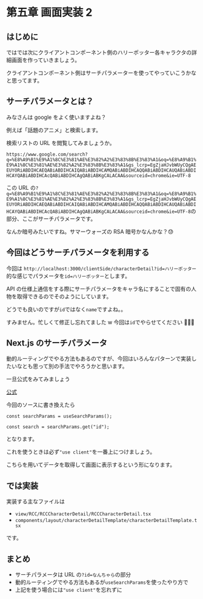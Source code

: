# 第五章 画面実装 2

## はじめに

ではでは次にクライアントコンポーネント側のハリーポッター各キャラクタの詳細画面を作っていきましょう。

クライアントコンポーネント側はサーチパラメーターを使ってやっていこうかなと思ってます。

## サーチパラメータとは？

みなさんは google をよく使いますよね？

例えば「話題のアニメ」と検索します。

検索リストの URL を閲覧してみましょうか。

`https://www.google.com/search?q=%E8%A9%B1%E9%A1%8C%E3%81%AE%E3%82%A2%E3%83%8B%E3%83%A1&oq=%E8%A9%B1%E9%A1%8C%E3%81%AE%E3%82%A2%E3%83%8B%E3%83%A1&gs_lcrp=EgZjaHJvbWUyCQgAEEUYORiABDIHCAEQABiABDIHCAIQABiABDIHCAMQABiABDIHCAQQABiABDIHCAUQABiABDIHCAYQABiABDIHCAcQABiABDIHCAgQABiABKgCALACAA&sourceid=chrome&ie=UTF-8`

この URL の`?q=%E8%A9%B1%E9%A1%8C%E3%81%AE%E3%82%A2%E3%83%8B%E3%83%A1&oq=%E8%A9%B1%E9%A1%8C%E3%81%AE%E3%82%A2%E3%83%8B%E3%83%A1&gs_lcrp=EgZjaHJvbWUyCQgAEEUYORiABDIHCAEQABiABDIHCAIQABiABDIHCAMQABiABDIHCAQQABiABDIHCAUQABiABDIHCAYQABiABDIHCAcQABiABDIHCAgQABiABKgCALACAA&sourceid=chrome&ie=UTF-8`の部分、ここがサーチパラメータです。

なんか暗号みたいですね。サマーウォーズの RSA 暗号かなんかな？😓

## 今回はどうサーチパラメータを利用する

今回は
`http://localhost:3000/clientSide/characterDetail?id=ハリーポッター`的な感じでパラメータを`id=ハリーポッター`とします。

API の仕様上通信をする際にサーチパラメータをキャラ名にすることで固有の人物を取得できるのでそのようにしています。

どうでも良いのですが`id`ではなく`name`ですよね。。

すみません。忙しくて修正し忘れてました w
今回は`id`でやらせてください 🙇🏻‍♂️

## Next.js のサーチパラメータ

動的ルーティングでやる方法もあるのですが、今回はいろんなパターンで実装したいなとも思って別の手法でやろうかと思います。

一旦公式をみてみましょう

[公式](https://nextjs.org/docs/app/api-reference/functions/use-search-params)

今回のソースに書き換えたら

```tsx
const searchParams = useSearchParams();

const search = searchParams.get("id");
```

となります。

これを使うときは必ず`"use client"`を一番上につけましょう。

こちらを用いてデータを取得して画面に表示するという形になります。

## では実装

実装する主なファイルは

- `view/RCC/RCCCharacterDetail/RCCCharacterDetail.tsx`
- `components/layout/characterDetailTemplate/characterDetailTemplate.tsx`

です。

## まとめ

- サーチパラメータは URL の`?id=なんちゃら`の部分
- 動的ルーティングでやる方法もあるが`useSearchParams`を使ったやり方で
- 上記を使う場合には`"use client"`を忘れずに
